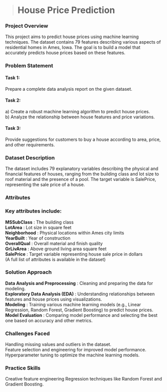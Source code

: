 > # House Price Prediction
### Project Overview
This project aims to predict house prices using machine learning techniques. The dataset contains 79 features describing various aspects of residential homes in Ames, Iowa. The goal is to build a model that accurately predicts house prices based on these features.

### Problem Statement
#### Task 1:
Prepare a complete data analysis report on the given dataset.
#### Task 2:
a) Create a robust machine learning algorithm to predict house prices.\
b) Analyze the relationship between house features and price variations.
#### Task 3:
Provide suggestions for customers to buy a house according to area, price, and other requirements.
### Dataset Description
The dataset includes 79 explanatory variables describing the physical and financial features of houses, ranging from the building class and lot size to roof material and the presence of a pool. The target variable is SalePrice, representing the sale price of a house.

### Attributes
### Key attributes include:

**MSSubClass** : The building class\
**LotArea** : Lot size in square feet\
**Neighborhood** : Physical locations within Ames city limits\
**YearBuilt** : Year of construction\
**OverallQual** : Overall material and finish quality\
**GrLivArea** : Above ground living area square feet\
**SalePrice** : Target variable representing house sale price in dollars\
(A full list of attributes is available in the dataset)

### Solution Approach
**Data Analysis and Preprocessing** : Cleaning and preparing the data for modeling.\
**Exploratory Data Analysis (EDA)** : Understanding relationships between features and house prices using visualizations.\
**Modeling** : Training various machine learning models (e.g., Linear Regression, Random Forest, Gradient Boosting) to predict house prices.\
**Model Evaluation** : Comparing model performance and selecting the best one based on accuracy and other metrics.
### Challenges Faced
Handling missing values and outliers in the dataset.\
Feature selection and engineering for improved model performance.
Hyperparameter tuning to optimize the machine learning models.
### Practice Skills
Creative feature engineering
Regression techniques like Random Forest and Gradient Boosting.
